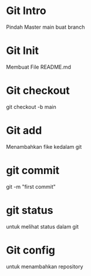 # Git Intro
Pindah Master main
buat branch
# Git Init
Membuat File README.md
# Git checkout
git checkout -b main
# Git add
Menambahkan fike kedalam git
# git commit
git -m "first commit"
# git status
untuk melihat status dalam git
# Git config
untuk menambahkan repository